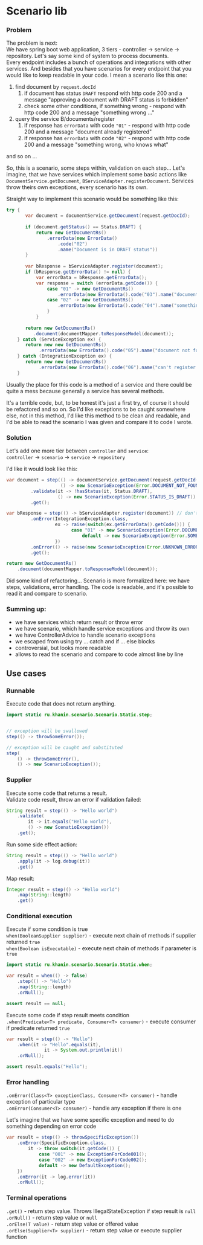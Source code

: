 # Scenario lib

### Problem

The problem is next:  
We have spring boot web application, 3 tiers - controller -> service -> repository.
Let's say some kind of system to process documents.  
Every endpoint includes a bunch of operations and integrations with other services.
And besides that you have scenarios for every endpoint that you would like to keep readable in your code.
I mean a scenario like this one:
1. find document by `request.docId`
   1. if document has status `DRAFT` respond with http code 200 and a message "approving a document with DRAFT status is forbidden"
   1. check some other conditions, if something wrong - respond with http code 200 and a message "something wrong ..."
1. query the service B/documents/register
   1. if response has `errorData` with code `"01"` - respond with http code 200 and a message "document already registered"
   1. if response has `errorData` with code `"02"` - respond with http code 200 and a message "something wrong, who knows what"  

and so on ...

So, this is a scenario, some steps within, validation on each step...
Let's imagine, that we have services which implement some basic actions like `DocumentService.getDocument`, `BServiceAdapter.registerDocument`. Services throw theirs own exceptions, every scenario has its own.  

Straight way to implement this scenario would be something like this:  
```java
try {
       var document = documentService.getDocument(request.getDocId);
       
       if (document.getStatus() == Status.DRAFT) {
           return new GetDocumentRs()
               .errorData(new ErrorData()
                   .code("02")
                   .name("Document is in DRAFT status"))
       }
       
       var bResponse = bServiceAdapter.register(document);
       if (bResponse.getErrorData() != null) {
           var errorData = bResponse.getErrorData();
           var response = switch (errorData.getCode()) {
               case "01" -> new GetDocumentRs()
                   .errorData(new ErrorData().code("03").name("document already registered"));
               case "02" -> new GetDocumentRs()
                   .errorData(new ErrorData().code("04").name("something wrong, who knows what"));
               }
           }
       
       return new GetDocumentRs()
          .document(documentMapper.toResponseModel(document));
    } catch (ServiceException ex) {
	   return new new GetDocumentRs()
            .errorData(new ErrorData().code("05").name("document not found"));
    } catch (IntegrationException ex) {
	   return new new GetDocumentRs()
            .errorData(new ErrorData().code("06").name("can't register document. unknown error"));
    }
```
Usually the place for this code is a method of a service and there could be quite a mess because
generally a service has several methods.

It's a terrible code, but, to be honest it's just a first try, of course it should be refactored and so on.
So I'd like exceptions to be caught somewhere else, not in this method, I'd like this method to be clean and readable, and 
I'd be able to read the scenario I was given and compare it to code I wrote.

### Solution
Let's add one more tier between `controller` and `service`:  
`controller` -> `scenario` -> `service` -> `repository`



I'd like it would look like this:
```java
var document = step(() -> documentService.getDocument(request.getDocId()), // service can throw exception and it will be intercepted
                    () -> new ScenarioException(Error.DOCUMENT_NOT_FOUND)) // we'll throw our own exception instead
         .validate(it -> !hasStatus(it, Status.DRAFT), 
                   () -> new ScenarioException(Error.STATUS_IS_DRAFT))
         .get();

var bResponse = step(() -> bServiceAdapter.register(document)) // don't throw exception if occured one
         .onError(IntegrationException.class,
                  ex -> raise(switch(ex.getErrorData().getCode())) {
	                    case "01" -> new ScenarioException(Error.DOCUMENT_ALREADY_REGISTERED);
                            default -> new ScenarioException(Error.SOMETHING_WRONG);
                  })
         .onError(() -> raise(new ScenarioException(Error.UNKNOWN_ERROR)))
         .get();

return new GetDocumentRs()
    .document(documentMapper.toResponseModel(document));

```
Did some kind of refactoring... Scenario is more formalized here: we have steps, validations, error handling.
The code is readable, and it's possible to read it and compare to scenario.

### Summing up:
- we have services which return result or throw error
- we have scenario, which handle service exceptions and throw its own
- we have ControllerAdvice to handle scenario exceptions
- we escaped from using try ... catch and if ... else blocks
- controversial, but looks more readable
- allows to read the scenario and compare to code almost line by line


## Use cases

### Runnable

Execute code that does not return anything.

```java
import static ru.khanin.scenario.Scenario.Static.step;


// exception will be swallowed 
step(() -> throwSomeError());

// exception will be caught and substituted
step(
	() -> throwSomeError(),
	() -> new ScenarioException());
```

### Supplier
Execute some code that returns a result.  
Validate code result, throw an error if validation failed:
```java
String result = step(() -> "Hello world")
	.validate(
		it -> it.equals("Hello world"),
		() -> new ScenatioException())
	.get();

```

Run some side effect action: 
```java
String result = step(() -> "Hello world")
	.apply(it -> log.debug(it))
	.get()
```

Map result:
```java
Integer result = step(() -> "Hello world")
	.map(String::length)
	.get()
```

### Conditional execution

Execute if some condition is true  
`when(BooleanSupplier supplier)` - execute next chain of methods if supplier returned `true`  
`when(Boolean isExecutable)` - execute next chain of methods if parameter is `true`

```java
import static ru.khanin.scenario.Scenario.Static.when;

var result = when(() -> false)
	.step(() -> "Hello")
	.map(String::length)
	.orNull();

assert result == null;
```

Execute some code if step result meets condition  
`.when(Predicate<T> predicate, Consumer<T> consumer)` - execute consumer if predicate returned `true`

```java
var result = step(() -> "Hello")
	.when(it -> "Hello".equals(it),
              it -> System.out.println(it))
	.orNull();

assert result.equals("Hello");
```

### Error handling
`.onError(Class<T> exceptionClass, Consumer<T> consumer)` - handle exception of particular type  
`.onError(Consumer<T> consumer)` - handle any exception if there is one

Let's imagine that we have some specific exception and need to do something depending on error code
```java
var result = step(() -> throwSpecificException())
	.onError(SpecificException.class,
		it -> throw switch(it.getCode()) {
			case "001" -> new ExceptionForCode001();
			case "002" -> new ExceptionForCode002();
			default -> new DefaultException();
	})
	.onError(it -> log.error(it))
	.orNull();
```


### Terminal operations

`.get()` - return step value. Throws IllegalStateException if step result is `null`  
`.orNull()` - return step value or `null`  
`.orElse(T value)` - return step value or offered value  
`.orElse(Supplier<T> supplier)` - return step value or execute supplier function